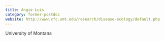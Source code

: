 ```yaml
---
title: Angie Luis
category: former-postdoc
website: http://www.cfc.umt.edu/research/disease-ecology/default.php
---
```


University of Montana

